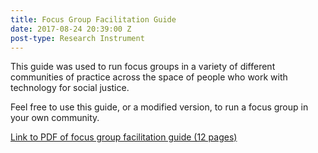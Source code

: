 ```yaml
---
title: Focus Group Facilitation Guide
date: 2017-08-24 20:39:00 Z
post-type: Research Instrument
---
```


This guide was used to run focus groups in a variety of different communities of practice across the space of people who work with technology for social justice. 

Feel free to use this guide, or a modified version, to run a focus group in your own community. 

[Link to PDF of focus group facilitation guide (12 pages)](/uploads/T4SJ%20Focus%20Group%20Guide%20-%20For%20website.pdf)
